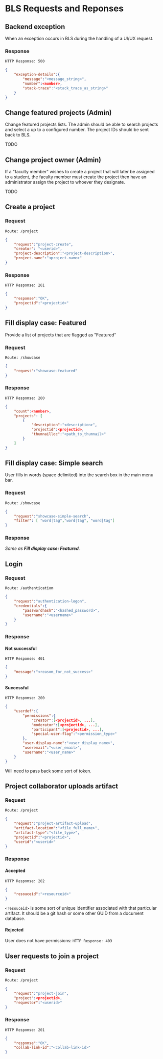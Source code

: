 # BLS Requests and Reponses

## Backend exception

When an exception occurs in BLS during the handling of a UI/UX request.

### Response

`HTTP Response: 500`

```json
{
    "exception-details":{
        "message":"<message_string>",
        "number":<number>,
        "stack-trace":"<stack_trace_as_string>"
    }
}
```

## Change featured projects (Admin)

Change featured projects lists. The admin should be able to search projects and select a up to a configured number. The project IDs should be sent back to BLS.

TODO

## Change project owner (Admin)

If a "faculty member" wishes to create a project that will later be assigned to a student, the faculty member must create the project then have an administrator assign the project to whoever they designate.

TODO

## Create a project

### Request

`Route: /project`

```json
{
    "request":"project-create",
    "creator": "<userid>",
    "project-description":"<project-description>",
    "project-name":"<project-name>"
}
```

### Response

`HTTP Response: 201`

```json
{
    "response":"OK",
    "projectid":"<projectid>"
}
```

## Fill display case: Featured

Provide a list of projects that are flagged as "Featured"

### Request

`Route: /showcase`

```json
{
    "request":"showcase-featured"
}
```

### Response

`HTTP Response: 200`

```json
{
    "count":<number>,
    "projects": [
        {
            "description":"<description>",
            "projectid":<projectid>,
            "thumnailloc":"<path_to_thumnail>"
        }
    ]
}
```

## Fill display case: Simple search

User fills in words (space delimited) into the search box in the main menu bar.

### Request

`Route: /showcase`

```json
{
    "request":"showcase-simple-search",
    "filter": [ "word|tag","word|tag", "word|tag"]
}
```

### Response

_Same as **Fill display case: Featured**._

## Login

### Request

`Route: /authentication`

```json
{
    "request":"authentication-logon",
    "credentials":{
        "passwordhash":"<hashed_password>",
        "username":"<username>"
    }
}
```

### Response

#### Not successful

`HTTP Response: 401`

```json
{
    "message":"<reason_for_not_success>"
}
```

#### Successful

`HTTP Response: 200`

```json
{
    "userdef":{
        "permissions":{
            "creator":[<projectid>, ...],
            "moderator":[<projectid>, ...],
            "participant":[<projectid>, ...],
            "special-user-flag":"<permission_type>"
        },
        "user-display-name":"<user_display_name>",
        "useremail":"<user_email>",
        "username":"<user_name>"
    }
}
```

Will need to pass back some sort of token.

## Project collaborator uploads artifact

### Request

`Route: /project`

```json
{
    "request":"project-artifact-upload",
    "artifact-location":"<file_full_name>",
    "artifact-type":"<file_type>",
    "projectid":"<projectid>",
    "userid":"<userid>"
}
```

### Response

#### Accepted

`HTTP Response: 202`

```json
{
    "resouceid":"<resourceid>"
}
```

`<resouceid>` is some sort of unique identifier associated with that particular artifact. It should be a git hash or some other GUID from a document database.

#### Rejected

User does not have permissions: `HTTP Response: 403`

## User requests to join a project

### Request

`Route: /project`

```json
{
    "request":"project-join",
    "project":<projectid>,
    "requestor":"<userid>"
}
```

### Response

`HTTP Response: 201`

```json
{
    "response":"OK",
    "collab-link-id":"<collab-link-id>"
}
```
